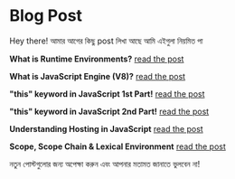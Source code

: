 # Blog Post

Hey there! আমার আগের কিছু post লিখা আছে আমি এইগুলা নিয়মিত পা

**What is Runtime Environments?** [read the post](https://github.com/minhajul-im/Blog-Post/blob/main/javascript/Runtime-Environments.md)

**What is JavaScript Engine (V8)?** [read the post](https://github.com/minhajul-im/Blog-Post/blob/main/javascript/Runtime-Environments.md)

**"this" keyword in JavaScript 1st Part!** [read the post](https://github.com/minhajul-im/Blog-Post/blob/main/javascript/%22this%22%20keyword%20in%20JavaScript%201st%20Part.md)

**"this" keyword in JavaScript 2nd Part!** [read the post](https://github.com/minhajul-im/Blog-Post/blob/main/javascript/%22this%22%20keyword%20in%20JavaScript%202nd%20Part%20.md)

**Understanding Hosting in JavaScript** [read the post](https://github.com/minhajul-im/Blog-Post/blob/main/javascript/hosting-in%20javascript.md)

**Scope, Scope Chain & Lexical Environment** [read the post](https://github.com/minhajul-im/Blog-Post/blob/main/javascript/scope-scope_chain-lexical_environment.md)

নতুন পোস্টগুলোর জন্য অপেক্ষা করুন এবং আপনার মতামত জানাতে ভুলবেন না!
